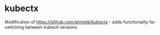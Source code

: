 # kubectx
Modification of https://github.com/ahmetb/kubectx - adds functionality for switching between kubectl versions.
